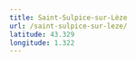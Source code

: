 ```yaml
---
title: Saint-Sulpice-sur-Lèze
url: /saint-sulpice-sur-leze/
latitude: 43.329
longitude: 1.322
---
```

